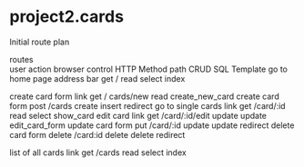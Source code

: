 # project2.cards
Initial route plan

routes						
user action	        browser control	        HTTP Method 	path    	    CRUD    	SQL	        Template
go to home page	    address bar	            get	            /	            read        select	    index
						
create card form	link	                get	            /               cards/new	read		create_new_card
create card	        form	                post	        /cards	        create	    insert	    redirect
go to single cards	link	                get	            /card/:id	    read	    select	    show_card
edit card       	link	                get	            /card/:id/edit	update	    update	    edit_card_form
update card	        form	                put	            /card/:id	    update	    update  	redirect
delete card	        form	                delete      	/card:id	    delete	    delete  	redirect
						
list of all cards	link	                get	            /cards	        read	    select	    index